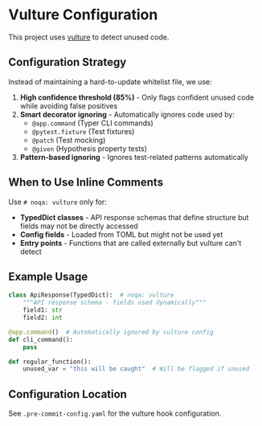 # Vulture Configuration

This project uses [vulture](https://github.com/jendrikseipp/vulture) to detect unused code.

## Configuration Strategy

Instead of maintaining a hard-to-update whitelist file, we use:

1. **High confidence threshold (85%)** - Only flags confident unused code while avoiding false positives
2. **Smart decorator ignoring** - Automatically ignores code used by:
   - `@app.command` (Typer CLI commands)
   - `@pytest.fixture` (Test fixtures)
   - `@patch` (Test mocking)
   - `@given` (Hypothesis property tests)
3. **Pattern-based ignoring** - Ignores test-related patterns automatically

## When to Use Inline Comments

Use `# noqa: vulture` only for:

- **TypedDict classes** - API response schemas that define structure but fields may not be directly accessed
- **Config fields** - Loaded from TOML but might not be used yet
- **Entry points** - Functions that are called externally but vulture can't detect

## Example Usage

```python
class ApiResponse(TypedDict):  # noqa: vulture
    """API response schema - fields used dynamically"""
    field1: str
    field2: int

@app.command()  # Automatically ignored by vulture config
def cli_command():
    pass

def regular_function():
    unused_var = "this will be caught"  # Will be flagged if unused
```

## Configuration Location

See `.pre-commit-config.yaml` for the vulture hook configuration.
